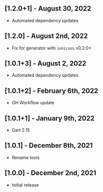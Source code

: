 ## [1.2.0+1] - August 30, 2022

* Automated dependency updates


## [1.2.0] - August 2nd, 2022

* Fix for generator with `ionicons` v0.2.0+


## [1.0.1+3] - August 2, 2022

* Automated dependency updates


## [1.0.1+2] - February 6th, 2022

* GH Workflow update


## [1.0.1+1] - January 9th, 2022

* Dart 2.15


## [1.0.1] - December 8th, 2021

* Rename tools


## [1.0.0] - December 2nd, 2021

* Initial release


